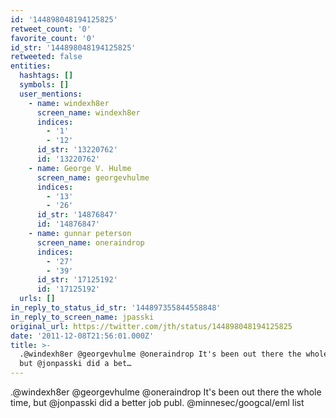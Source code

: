 ```yaml
---
id: '144898048194125825'
retweet_count: '0'
favorite_count: '0'
id_str: '144898048194125825'
retweeted: false
entities:
  hashtags: []
  symbols: []
  user_mentions:
    - name: windexh8er
      screen_name: windexh8er
      indices:
        - '1'
        - '12'
      id_str: '13220762'
      id: '13220762'
    - name: George V. Hulme
      screen_name: georgevhulme
      indices:
        - '13'
        - '26'
      id_str: '14876847'
      id: '14876847'
    - name: gunnar peterson
      screen_name: oneraindrop
      indices:
        - '27'
        - '39'
      id_str: '17125192'
      id: '17125192'
  urls: []
in_reply_to_status_id_str: '144897355844558848'
in_reply_to_screen_name: jpasski
original_url: https://twitter.com/jth/status/144898048194125825
date: '2011-12-08T21:56:01.000Z'
title: >-
  .@windexh8er @georgevhulme @oneraindrop It's been out there the whole time,
  but @jonpasski did a bet…
---
```


.@windexh8er @georgevhulme @oneraindrop It's been out there the whole time, but @jonpasski did a better job publ. @minnesec/googcal/eml list